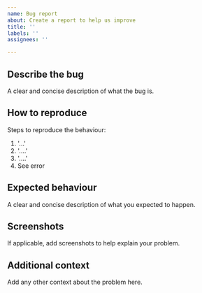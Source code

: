 ```yaml
---
name: Bug report
about: Create a report to help us improve
title: ''
labels: ''
assignees: ''

---
```


## Describe the bug
A clear and concise description of what the bug is.

## How to reproduce
Steps to reproduce the behaviour:
1. '...'
2. '....'
3. '....'
4. See error

## Expected behaviour
A clear and concise description of what you expected to happen.

## Screenshots
If applicable, add screenshots to help explain your problem.

## Additional context
Add any other context about the problem here.
